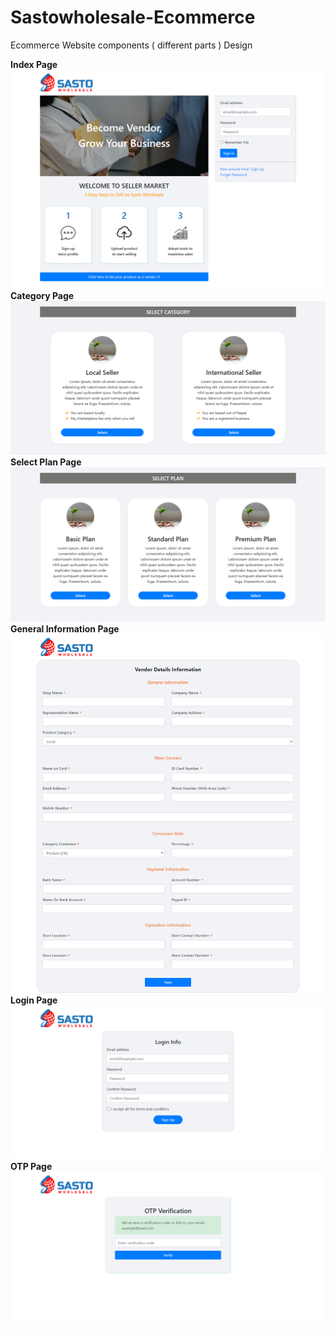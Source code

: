 # Sastowholesale-Ecommerce
Ecommerce Website components ( different parts ) Design

**Index Page**
![Index Page](/images/thumbnail/index-thumbnail.png)
**Category Page**
![Category Page](images/thumbnail/category-thumbnail.png)
**Select Plan Page**
![Select Plan Page](images/thumbnail/select%20plan-thumbnail.png)
**General Information Page**
![General Information Page](images/thumbnail/general%20information-thumbnail.png)
**Login Page**
![Login Page](images/thumbnail/login-thumbnail.png)
**OTP Page**
![OTP Page](images/thumbnail/otp-thumbnail.png)
